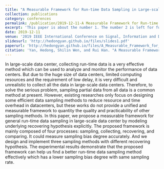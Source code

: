 ```yaml
---
title: "A Measurable Framework for Run-time Data Sampling in Large-scale Datacenter"
collection: publications
category: conferences
permalink: /publication/2019-12-11-A Measurable Framework for Run-time Data Sampling in Large-scale Datacenter
excerpt: 'This paper is about the number 1. The number 2 is left for future work.' 
date: 2019-12-11
venue: '2019 IEEE International Conference on Signal, Information and Data Processing (ICSIDP)'
slidesurl: 'http://hedongyan.github.io/files/slides1.pdf'
paperurl: 'http://hedongyan.github.io/files/A_Measurable_Framework_for_Run-time_Data_Sampling_in_Large-scale_Datacenter.pdf'
citation: 'Yan, Hedong, Shilin Wen, and Rui Han. "A Measurable Framework for Run-time Data Sampling in Large-scale Datacenter." 2019 IEEE International Conference on Signal, Information and Data Processing (ICSIDP). IEEE, 2019.'
---
```


In large-scale data center, collecting run-time data is a very effective method which can be used to analyze and monitor the performance of data centers. But due to the huge size of data centers, limited computing resources and the requirement of low delay, it is very difficult and unrealistic to collect all the data in large-scale data centers. Therefore, to solve the serious problem, sampling partial data from all data is a common method at present. However, existing researches only focus on designing some efficient data sampling methods to reduce resource and time overhead in datacenters, but these works do not provide a unified and measurable framework to quantity the quality and practicability of other sampling methods. In this paper, we propose a measurable framework for general run-time data sampling in large-scale data center by modeling underlying recovering hypothesis explicitly. The proposed framework is mainly composed of four processes: sampling, collecting, recovering, and comparing. It could measure sampling bias degree accurately. And we design and implement three sampling methods with different recovering hypothesis. The experimental results demonstrate that the proposed framework can help us find a better run-time data sampling method effectively which has a lower sampling bias degree with same sampling rate.